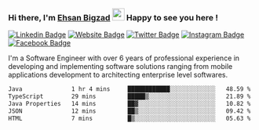 ### Hi there, I'm <a href="https://ehsanbigzad.com" target="_blank">Ehsan Bigzad</a> <img src="https://media.giphy.com/media/hvRJCLFzcasrR4ia7z/giphy.gif" width="25px" height="25px"> Happy to see you here !

[![Linkedin Badge](https://img.shields.io/badge/-LinkedIn-0e76a8?style=flat-square&logo=Linkedin&logoColor=white)](https://linkedin.com/in/EhsanBigzad)
[![Website Badge](https://img.shields.io/badge/Website-3b5998?style=flat-square&logo=google-chrome&logoColor=white)](https://ehsanbigzad.com)
[![Twitter Badge](https://img.shields.io/badge/-Twitter-00acee?style=flat-square&logo=Twitter&logoColor=white)](https://twitter.com/EhsanBigzad)
[![Instagram Badge](https://img.shields.io/badge/-Instagram-e4405f?style=flat-square&logo=Instagram&logoColor=white)](https://instagram.com/ehsanbigzad/)
[![Facebook Badge](https://img.shields.io/badge/-Facebook-0088cc?style=flat-square&logo=Facebook&logoColor=white)](https://facebook.com/EhsanBigzad7)

I'm a Software Engineer with over 6 years of professional experience
in developing and implementing software solutions ranging from mobile applications development to architecting enterprise level softwares.

<!--START_SECTION:waka-->

```txt
Java              1 hr 4 mins     ████████████░░░░░░░░░░░░░   48.59 %
TypeScript        29 mins         █████▒░░░░░░░░░░░░░░░░░░░   21.89 %
Java Properties   14 mins         ██▓░░░░░░░░░░░░░░░░░░░░░░   10.82 %
JSON              12 mins         ██▒░░░░░░░░░░░░░░░░░░░░░░   09.42 %
HTML              7 mins          █▒░░░░░░░░░░░░░░░░░░░░░░░   05.63 %
```

<!--END_SECTION:waka-->
